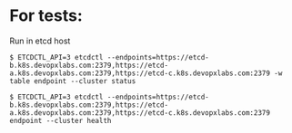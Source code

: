 # For tests:

Run in etcd host

    $ ETCDCTL_API=3 etcdctl --endpoints=https://etcd-b.k8s.devopxlabs.com:2379,https://etcd-a.k8s.devopxlabs.com:2379,https://etcd-c.k8s.devopxlabs.com:2379 -w table endpoint --cluster status

    $ ETCDCTL_API=3 etcdctl --endpoints=https://etcd-b.k8s.devopxlabs.com:2379,https://etcd-a.k8s.devopxlabs.com:2379,https://etcd-c.k8s.devopxlabs.com:2379 endpoint --cluster health
